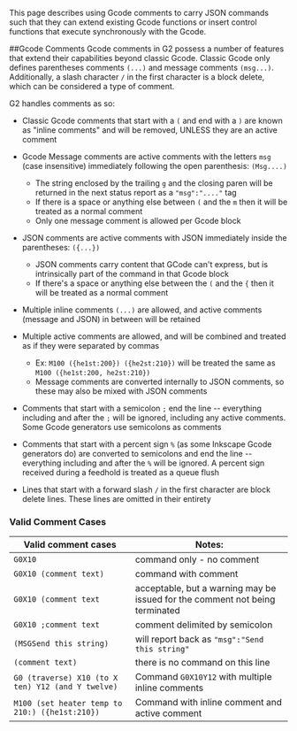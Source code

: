This page describes using Gcode comments to carry JSON commands such that they can extend existing Gcode functions or insert control functions that execute synchronously with the Gcode.

##Gcode Comments
Gcode comments in G2 possess a number of features that extend their capabilities beyond classic Gcode. Classic Gcode only defines parentheses comments `(...)` and message comments `(msg...)`. Additionally, a slash character `/` in the first character is a block delete, which can be considered a type of comment. 

G2 handles comments as so:

- Classic Gcode comments that start with a `(` and end with a `)` are known as "inline comments" and will be removed, UNLESS they are an active comment

- Gcode Message comments are active comments with the letters `msg` (case insensitive) immediately following the open parenthesis: `(Msg....)`
  - The string enclosed by the trailing `g` and the closing paren will be returned in the next status report as a `"msg":"...."` tag
  - If there is a space or anything else between `(` and the `m` then it will be treated as a normal comment
  - Only one message comment is allowed per Gcode block

- JSON comments are active comments with JSON immediately inside the parentheses: `({...})`
  - JSON comments carry content that GCode can't express, but is intrinsically part of the command in that Gcode block
  - If there's a space or anything else between the `(` and the `{` then it will be treated as a normal comment

- Multiple inline comments `(...)` are allowed, and active comments (message and JSON) in between will be retained

- Multiple active comments are allowed, and will be combined and treated as if they were separated by commas
  - Ex: `M100 ({he1st:200}) ({he2st:210})` will be treated the same as `M100 ({he1st:200, he2st:210})`
  - Message comments are converted internally to JSON comments, so these may also be mixed with JSON comments

- Comments that start with a semicolon `;` end the line -- everything including and after the `;` will be ignored, including any active comments. Some Gcode generators use semicolons as comments

- Comments that start with a percent sign `%` (as some Inkscape Gcode generators do) are converted to semicolons and end the line -- everything including and after the `%` will be ignored. A percent sign received during a feedhold is treated as a queue flush

- Lines that start with a forward slash `/` in the first character are block delete lines. These lines are omitted in their entirety

### Valid Comment Cases

| Valid comment cases       | Notes: |
| --- | --- |
| `G0X10`                      | command only - no comment |
| `G0X10 (comment text)`       | command with comment |
| `G0X10 (comment text`        | acceptable, but a warning may be issued for the comment not being terminated |
| `G0X10 ;comment text`        | comment delimited by semicolon |
| `(MSGSend this string)`      | will report back as `"msg":"Send this string"` |
| `(comment text)`             | there is no command on this line |
| `G0 (traverse) X10 (to X ten) Y12 (and Y twelve)` | Command `G0X10Y12` with multiple inline comments |
| `M100 (set heater temp to 210:) ({he1st:210})` | Command with inline comment and active comment |
